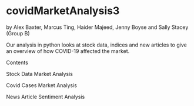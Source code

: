 # covidMarketAnalysis3
by Alex Baxter, Marcus Ting, Haider Majeed, Jenny Boyse and Sally Stacey (Group B)

Our analysis in python looks at stock data, indices and new articles to give an overview of how COVID-19 affected the market.

Contents

Stock Data Market Analysis

Covid Cases Market Analysis

News Article Sentiment Analysis
